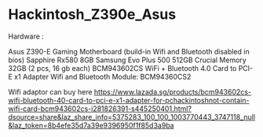 # Hackintosh_Z390e_Asus

Hardware : 

Asus Z390-E Gaming Motherboard (build-in Wifi and Bluetooth disabled in bios)
Sapphire Rx580 8GB
Samsung Evo Plus 500 512GB
Crucial Memory 32GB (2 pcs, 16 gb each)
BCM943602CS WiFi + Bluetooth 4.0 Card to PCI-E x1 Adapter 
Wifi and Bluetooth Module: BCM94360CS2

Wifi adaptor can buy here https://www.lazada.sg/products/bcm943602cs-wifi-bluetooth-40-card-to-pci-e-x1-adapter-for-pchackintoshnot-contain-wifi-card-bcm943602cs-i281826391-s445250401.html?dsource=share&laz_share_info=5375283_100_100_1003770443_3747118_null&laz_token=8b4efe35d7a39e9396950f1f85d3a9ba
